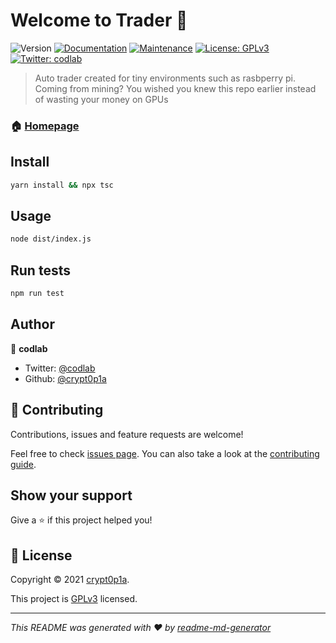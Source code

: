 # Welcome to Trader 👋
![Version](https://img.shields.io/badge/version-1.0.0-blue.svg?cacheSeconds=2592000)
[![Documentation](https://img.shields.io/badge/documentation-yes-brightgreen.svg)](https://github.com/crypt0p1a/trade#readme)
[![Maintenance](https://img.shields.io/badge/Maintained%3F-yes-green.svg)](https://github.com/crypt0p1a/trade/graphs/commit-activity)
[![License: GPLv3](https://img.shields.io/github/license/crypt0p1a/Trader)](https://github.com/crypt0p1a/trade/blob/master/LICENSE)
[![Twitter: codlab](https://img.shields.io/twitter/follow/codlab.svg?style=social)](https://twitter.com/codlab)

> Auto trader created for tiny environments such as rasbperry pi. Coming from mining? You wished you knew this repo earlier instead of wasting your money on GPUs

### 🏠 [Homepage](https://github.com/crypt0p1a/trade#readme)

## Install

```sh
yarn install && npx tsc
```

## Usage

```sh
node dist/index.js
```

## Run tests

```sh
npm run test
```

## Author

👤 **codlab**

* Twitter: [@codlab](https://twitter.com/codlab)
* Github: [@crypt0p1a](https://github.com/crypt0p1a)

## 🤝 Contributing

Contributions, issues and feature requests are welcome!

Feel free to check [issues page](https://github.com/crypt0p1a/trade/issues). You can also take a look at the [contributing guide](https://github.com/crypt0p1a/trade/blob/master/CONTRIBUTING.md).

## Show your support

Give a ⭐️ if this project helped you!


## 📝 License

Copyright © 2021 [crypt0p1a](https://github.com/crypt0p1a).

This project is [GPLv3](https://github.com/crypt0p1a/trade/blob/master/LICENSE) licensed.

***
_This README was generated with ❤️ by [readme-md-generator](https://github.com/kefranabg/readme-md-generator)_
